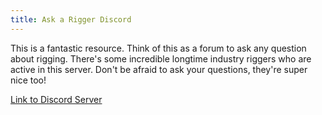 ```yaml
---
title: Ask a Rigger Discord
---
```


This is a fantastic resource. Think of this as a forum to ask any question about rigging. There's some incredible longtime industry riggers who are active in this server. Don't be afraid to ask your questions, they're super nice too!

[Link to Discord Server](https://discord.gg/q6wBY2z6gZ)